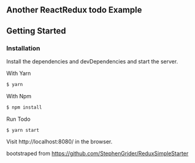 ## Another ReactRedux todo Example

## Getting Started

### Installation

Install the dependencies and devDependencies and start the server.

With Yarn
```sh
$ yarn
```
With Npm
```sh
$ npm install
```
Run Todo
```
$ yarn start
```

Visit http://localhost:8080/ in the browser.

bootstraped from https://github.com/StephenGrider/ReduxSimpleStarter
